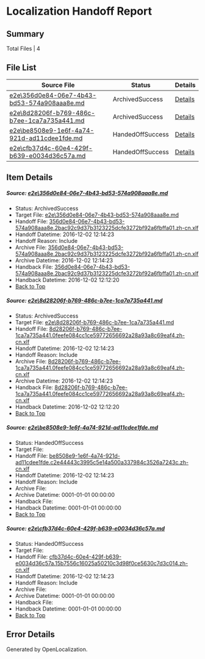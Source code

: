 # <a name='report-top'></a> Localization Handoff Report

## Summary
 Total Files | 4

## File List
 Source File | Status | Details 
 ----------- | ------ | ------- 
 [e2e\356d0e84-06e7-4b43-bd53-574a908aaa8e.md](https://github.com/OpenLocalizationTestOrg/ol-test0/blob/723bc0da3540ab6ab8fe0c2394f08da75ff2d5c2/e2e/356d0e84-06e7-4b43-bd53-574a908aaa8e.md) | ArchivedSuccess | [Details](#ed5aa39483792cc3637f4015242e161a6525136f1)
 [e2e\8d28206f-b769-486c-b7ee-1ca7a735a441.md](https://github.com/OpenLocalizationTestOrg/ol-test0/blob/723bc0da3540ab6ab8fe0c2394f08da75ff2d5c2/e2e/8d28206f-b769-486c-b7ee-1ca7a735a441.md) | ArchivedSuccess | [Details](#8bb8f8a7d3c8dc6b85d2bffe86ae566ea825a42e2)
 [e2e\be8508e9-1e6f-4a74-921d-ad11cdee1fde.md](https://github.com/OpenLocalizationTestOrg/ol-test0/blob/79fc47542c4dcadd07422be2a0935e7c670d2650/e2e/be8508e9-1e6f-4a74-921d-ad11cdee1fde.md) | HandedOffSuccess | [Details](#466d73dcfdc8d9919ba15b4c7d65d7e6146368493)
 [e2e\cfb37d4c-60e4-429f-b639-e0034d36c57a.md](https://github.com/OpenLocalizationTestOrg/ol-test0/blob/fe6137807a4ab18bcc7f159f10e6548e4633fefa/e2e/cfb37d4c-60e4-429f-b639-e0034d36c57a.md) | HandedOffSuccess | [Details](#fa0779a256284ce452b496be228c76c1d83dac505)

## Item Details
##### <a name='ed5aa39483792cc3637f4015242e161a6525136f1'></a> Source: [e2e\356d0e84-06e7-4b43-bd53-574a908aaa8e.md](https://github.com/OpenLocalizationTestOrg/ol-test0/blob/723bc0da3540ab6ab8fe0c2394f08da75ff2d5c2/e2e/356d0e84-06e7-4b43-bd53-574a908aaa8e.md)
* Status: ArchivedSuccess
* Target File: [e2e\356d0e84-06e7-4b43-bd53-574a908aaa8e.md](https://github.com/OpenLocalizationTestOrg/ol-test0-zhcn/blob/6aafe74217db46c2bb669ab8474d21b8c9c12713/e2e/356d0e84-06e7-4b43-bd53-574a908aaa8e.md)
* Handoff File: [356d0e84-06e7-4b43-bd53-574a908aaa8e.2bac92c9d37b3123225dcfe3272bf92a6fbffa01.zh-cn.xlf](https://github.com/OpenLocalizationTestOrg/ol-test0-handoff/blob/c495ad9bb8dd578c9155f64acb0b53171b339962/ol-handoff/OpenLocalizationTestOrg/ol-test0-zhcn/shujia/ht/356d0e84-06e7-4b43-bd53-574a908aaa8e.2bac92c9d37b3123225dcfe3272bf92a6fbffa01.zh-cn.xlf)
* Handoff Datetime: 2016-12-02 12:14:23
* Handoff Reason: Include
* Archive File: [356d0e84-06e7-4b43-bd53-574a908aaa8e.2bac92c9d37b3123225dcfe3272bf92a6fbffa01.zh-cn.xlf](https://github.com/OpenLocalizationTestOrg/ol-test0-handoff/blob/6478252b23d10062c5d2ea99503df204916a0e59/ol-archive/OpenLocalizationTestOrg/ol-test0-zhcn/shujia/ht/356d0e84-06e7-4b43-bd53-574a908aaa8e.2bac92c9d37b3123225dcfe3272bf92a6fbffa01.zh-cn.xlf)
* Archive Datetime: 2016-12-02 12:14:23
* Handback File: [356d0e84-06e7-4b43-bd53-574a908aaa8e.2bac92c9d37b3123225dcfe3272bf92a6fbffa01.zh-cn.xlf](https://github.com/OpenLocalizationTestOrg/ol-test0-handback/blob/1e1c7cd8af80e7e85f36a1f2d47261b62e4ef584/ol-handback/OpenLocalizationTestOrg/ol-test0-zhcn/shujia/high/356d0e84-06e7-4b43-bd53-574a908aaa8e.2bac92c9d37b3123225dcfe3272bf92a6fbffa01.zh-cn.xlf)
* Handback Datetime: 2016-12-02 12:12:20
* [Back to Top](#report-top)

##### <a name='8bb8f8a7d3c8dc6b85d2bffe86ae566ea825a42e2'></a> Source: [e2e\8d28206f-b769-486c-b7ee-1ca7a735a441.md](https://github.com/OpenLocalizationTestOrg/ol-test0/blob/723bc0da3540ab6ab8fe0c2394f08da75ff2d5c2/e2e/8d28206f-b769-486c-b7ee-1ca7a735a441.md)
* Status: ArchivedSuccess
* Target File: [e2e\8d28206f-b769-486c-b7ee-1ca7a735a441.md](https://github.com/OpenLocalizationTestOrg/ol-test0-zhcn/blob/6aafe74217db46c2bb669ab8474d21b8c9c12713/e2e/8d28206f-b769-486c-b7ee-1ca7a735a441.md)
* Handoff File: [8d28206f-b769-486c-b7ee-1ca7a735a441.0feefe084cc1ce59772656692a28a93a8c69eaf4.zh-cn.xlf](https://github.com/OpenLocalizationTestOrg/ol-test0-handoff/blob/c495ad9bb8dd578c9155f64acb0b53171b339962/ol-handoff/OpenLocalizationTestOrg/ol-test0-zhcn/shujia/ht/8d28206f-b769-486c-b7ee-1ca7a735a441.0feefe084cc1ce59772656692a28a93a8c69eaf4.zh-cn.xlf)
* Handoff Datetime: 2016-12-02 12:14:23
* Handoff Reason: Include
* Archive File: [8d28206f-b769-486c-b7ee-1ca7a735a441.0feefe084cc1ce59772656692a28a93a8c69eaf4.zh-cn.xlf](https://github.com/OpenLocalizationTestOrg/ol-test0-handoff/blob/6478252b23d10062c5d2ea99503df204916a0e59/ol-archive/OpenLocalizationTestOrg/ol-test0-zhcn/shujia/ht/8d28206f-b769-486c-b7ee-1ca7a735a441.0feefe084cc1ce59772656692a28a93a8c69eaf4.zh-cn.xlf)
* Archive Datetime: 2016-12-02 12:14:23
* Handback File: [8d28206f-b769-486c-b7ee-1ca7a735a441.0feefe084cc1ce59772656692a28a93a8c69eaf4.zh-cn.xlf](https://github.com/OpenLocalizationTestOrg/ol-test0-handback/blob/1e1c7cd8af80e7e85f36a1f2d47261b62e4ef584/ol-handback/OpenLocalizationTestOrg/ol-test0-zhcn/shujia/high/8d28206f-b769-486c-b7ee-1ca7a735a441.0feefe084cc1ce59772656692a28a93a8c69eaf4.zh-cn.xlf)
* Handback Datetime: 2016-12-02 12:12:20
* [Back to Top](#report-top)

##### <a name='466d73dcfdc8d9919ba15b4c7d65d7e6146368493'></a> Source: [e2e\be8508e9-1e6f-4a74-921d-ad11cdee1fde.md](https://github.com/OpenLocalizationTestOrg/ol-test0/blob/79fc47542c4dcadd07422be2a0935e7c670d2650/e2e/be8508e9-1e6f-4a74-921d-ad11cdee1fde.md)
* Status: HandedOffSuccess
* Target File: 
* Handoff File: [be8508e9-1e6f-4a74-921d-ad11cdee1fde.c2e44443c3995c5e14a500a337984c3526a7243c.zh-cn.xlf](https://github.com/OpenLocalizationTestOrg/ol-test0-handoff/blob/c495ad9bb8dd578c9155f64acb0b53171b339962/ol-handoff/OpenLocalizationTestOrg/ol-test0-zhcn/shujia/ht/be8508e9-1e6f-4a74-921d-ad11cdee1fde.c2e44443c3995c5e14a500a337984c3526a7243c.zh-cn.xlf)
* Handoff Datetime: 2016-12-02 12:14:23
* Handoff Reason: Include
* Archive File: 
* Archive Datetime: 0001-01-01 00:00:00
* Handback File: 
* Handback Datetime: 0001-01-01 00:00:00
* [Back to Top](#report-top)

##### <a name='fa0779a256284ce452b496be228c76c1d83dac505'></a> Source: [e2e\cfb37d4c-60e4-429f-b639-e0034d36c57a.md](https://github.com/OpenLocalizationTestOrg/ol-test0/blob/fe6137807a4ab18bcc7f159f10e6548e4633fefa/e2e/cfb37d4c-60e4-429f-b639-e0034d36c57a.md)
* Status: HandedOffSuccess
* Target File: 
* Handoff File: [cfb37d4c-60e4-429f-b639-e0034d36c57a.15b7556c16025a50210c3d98f0ce5630c7d3c014.zh-cn.xlf](https://github.com/OpenLocalizationTestOrg/ol-test0-handoff/blob/c495ad9bb8dd578c9155f64acb0b53171b339962/ol-handoff/OpenLocalizationTestOrg/ol-test0-zhcn/shujia/ht/cfb37d4c-60e4-429f-b639-e0034d36c57a.15b7556c16025a50210c3d98f0ce5630c7d3c014.zh-cn.xlf)
* Handoff Datetime: 2016-12-02 12:14:23
* Handoff Reason: Include
* Archive File: 
* Archive Datetime: 0001-01-01 00:00:00
* Handback File: 
* Handback Datetime: 0001-01-01 00:00:00
* [Back to Top](#report-top)


## Error Details

Generated by OpenLocalization.
